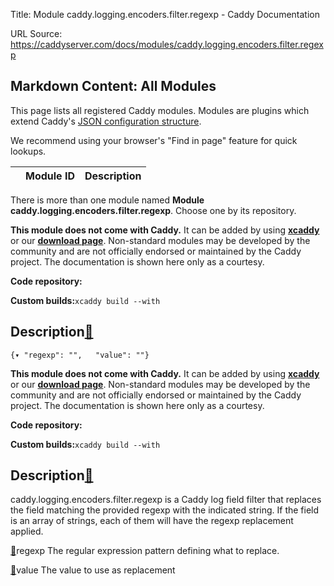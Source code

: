 Title: Module caddy.logging.encoders.filter.regexp - Caddy Documentation

URL Source: https://caddyserver.com/docs/modules/caddy.logging.encoders.filter.regexp

Markdown Content:
All Modules
-----------

This page lists all registered Caddy modules. Modules are plugins which extend Caddy's [JSON configuration structure](https://caddyserver.com/docs/json/).

We recommend using your browser's "Find in page" feature for quick lookups.

|  | Module ID | Description |
| --- | --- | --- |

There is more than one module named **Module caddy.logging.encoders.filter.regexp**. Choose one by its repository.

**This module does not come with Caddy.** It can be added by using **[xcaddy](https://caddyserver.com/docs/build#xcaddy)** or our **[download page](https://caddyserver.com/download)**. Non-standard modules may be developed by the community and are not officially endorsed or maintained by the Caddy project. The documentation is shown here only as a courtesy.

**Code repository:**

**Custom builds:**`xcaddy build --with`

Description[🔗](https://caddyserver.com/docs/modules/caddy.logging.encoders.filter.regexp#docs "Direct link")
-------------------------------------------------------------------------------------------------------------

`{▾	"regexp": "",	"value": ""}`

**This module does not come with Caddy.** It can be added by using **[xcaddy](https://caddyserver.com/docs/build#xcaddy)** or our **[download page](https://caddyserver.com/download)**. Non-standard modules may be developed by the community and are not officially endorsed or maintained by the Caddy project. The documentation is shown here only as a courtesy.

**Code repository:**

**Custom builds:**`xcaddy build --with`

Description[🔗](https://caddyserver.com/docs/modules/caddy.logging.encoders.filter.regexp#docs "Direct link")
-------------------------------------------------------------------------------------------------------------

caddy.logging.encoders.filter.regexp is a Caddy log field filter that replaces the field matching the provided regexp with the indicated string. If the field is an array of strings, each of them will have the regexp replacement applied.

[🔗](https://caddyserver.com/docs/modules/caddy.logging.encoders.filter.regexp#regexp)regexp
The regular expression pattern defining what to replace.

[🔗](https://caddyserver.com/docs/modules/caddy.logging.encoders.filter.regexp#value)value
The value to use as replacement
